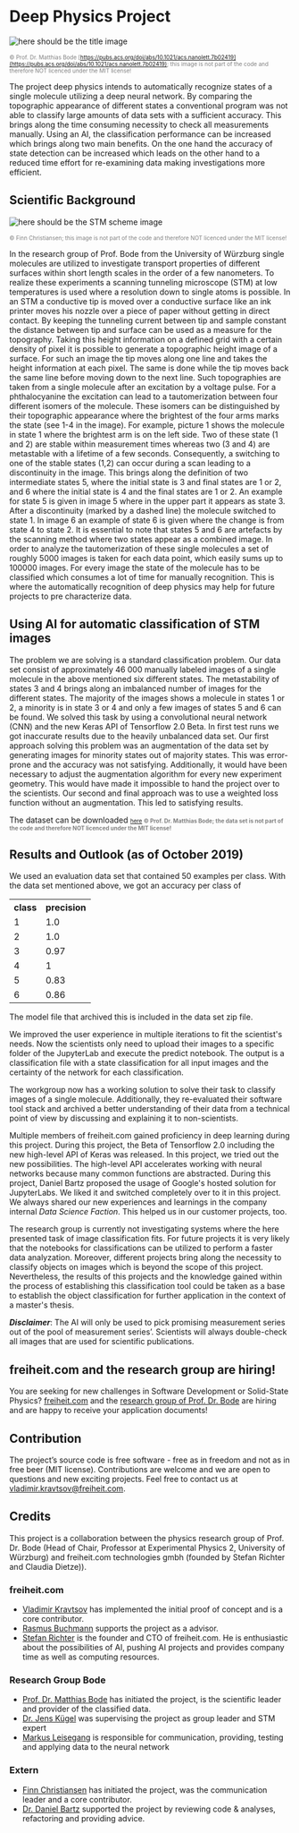 ﻿# Deep Physics Project

![here should be the title image](https://drive.google.com/uc?export=view&id=1UlCWz2QrtY05GGtMkjqV9LPV2v5MBpZX)

<span style="font-size:10px; color:Gray">	&copy; Prof. Dr. Matthias Bode [https://pubs.acs.org/doi/abs/10.1021/acs.nanolett.7b02419](https://pubs.acs.org/doi/abs/10.1021/acs.nanolett.7b02419); this image is not part of the code and therefore NOT licenced under the MIT license!</span>


The project deep physics intends to automatically recognize states of a single molecule utilizing a deep neural network. By comparing the topographic appearance of different states a conventional program was not able to classify large amounts of data sets with a sufficient accuracy. This brings along the time consuming necessity to check all measurements manually. Using an AI, the classification performance can be increased which brings along two main benefits. On the one hand the accuracy of state detection can be increased which leads on the other hand to a reduced time effort for re-examining data making investigations more efficient.
 
## Scientific Background

![here should be the STM scheme image](https://drive.google.com/uc?export=view&id=18u2C8EpnM5el_wEOgr2FrcAgo6_7dRAj)

<span style="font-size:10px; color:Gray">	&copy; Finn Christiansen; this image is not part of the code and therefore NOT licenced under the MIT license!</span>


In the research group of Prof. Bode from the University of Würzburg single molecules are utilized to investigate transport properties of different surfaces within short length scales in the order of a few nanometers. To realize these experiments a scanning tunneling microscope (STM) at low temperatures is used where a resolution down to single atoms is possible. In an STM a conductive tip is moved over a conductive surface like an ink printer moves his nozzle over a piece of paper without getting in direct contact. By keeping the tunneling current between tip and sample constant the distance between tip and surface can be used as a measure for the topography. Taking this height information on a defined grid with a certain density of pixel it is possible to generate a topographic height image of a surface. For such an image the tip moves along one line and takes the height information at each pixel. The same is done while the tip moves back the same line before moving down to the next line. 
Such topographies are taken from a single molecule after an excitation by a voltage pulse. For a phthalocyanine the excitation can lead to a tautomerization between four different isomers of the molecule. These isomers can be distinguished by their topographic appearance where the brightest of the four arms marks the state (see 1-4 in the image). For example, picture 1 shows the molecule in state 1 where the brightest arm is on the left side. Two of these state (1 and 2) are stable within measurement times whereas two (3 and 4) are metastable with a lifetime of a few seconds. Consequently, a switching to one of the stable states (1,2) can occur during a scan leading to a discontinuity in the image. This brings along the definition of two intermediate states 5, where the initial state is 3 and final states are 1 or 2, and 6 where the initial state is 4 and the final states are 1 or 2. An example for state 5 is given in image 5 where in the upper part it appears as state 3. After a discontinuity (marked by a dashed line) the molecule switched to state 1. In image 6 an example of state 6 is given where the change is from state 4 to state 2. It is essential to note that states 5 and 6 are artefacts by the scanning method where two states appear as a combined image.
In order to analyze the tautomerization of these single molecules a set of roughly 5000 images is taken for each data point, which easily sums up to 100000 images. For every image the state of the molecule has to be classified which consumes a lot of time for manually recognition. This is where the automatically recognition of deep physics may help for future projects to pre characterize data.




## Using AI for automatic classification of STM images

The problem we are solving is a standard classification problem. Our data set consist of approximately 46 000 manually labeled images of a single molecule in the above mentioned six different states. The metastability of states 3 and 4 brings along an imbalanced number of images for the different states. The majority of the images shows a molecule in states 1 or 2, a minority is in state 3 or 4 and only a few images of states 5 and 6 can be found. 
We solved this task by using a convolutional neural network (CNN) and the new Keras API of Tensorflow 2.0 Beta. In first test runs we got inaccurate results due to the heavily unbalanced data set. Our first approach solving this problem was an augmentation of the data set by generating images for minority states out of majority states. This was error-prone and the accuracy was not satisfying. Additionally, it would have been necessary to adjust the augmentation algorithm for every new experiment geometry. This would have made it impossible to hand the project over to the scientists. Our second and final approach was to use a weighted loss function without an augmentation. This led to satisfying results.  
 
The dataset can be downloaded <span style="font-size:10px; color:Gray"> <a href="https://drive.google.com/uc?export=view&id=1Hx74DNQvGh5t04I5D4iQ6MKqCPbYhujN">here</a> <b>&copy; Prof. Dr. Matthias Bode; the data set is not part of the code and therefore NOT licenced under the MIT license! </b></span>



## Results and Outlook (as of October 2019)

We used an evaluation data set that contained 50 examples per class. With the data set mentioned above, we got an accuracy per class of

<table style="width:50%">
  <tr>
    <th>class</th>
    <th>precision</th>
  </tr>
  <tr>
    <td>1</td>
    <td>1.0</td>
  </tr>
  <tr>
    <td>2</td>
    <td>1.0</td>
  </tr>
  <tr>
    <td>3</td>
    <td>0.97</td>
  </tr>
  <tr>
    <td>4</td>
    <td>1</td>
  </tr>
  <tr>
    <td>5</td>
    <td>0.83</td>
  </tr>
  <tr>
    <td>6</td>
    <td>0.86</td>
  </tr>
</table>

The model file that archived this is included in the data set zip file. 

We improved the user experience in multiple iterations to fit the scientist's needs. Now the scientists only need to upload their images to a specific folder of the JupyterLab and execute the predict notebook. The output is a classification file with a state classification for all input images and the certainty of the network for each classification.

The workgroup now has a working solution to solve their task to classify images of a single molecule. Additionally, they re-evaluated their software tool stack and archived a better understanding of their data from a technical point of view by discussing and explaining it to non-scientists.

Multiple members of freiheit.com gained proficiency in deep learning during this project. During this project, the Beta of Tensorflow 2.0 including the new high-level API of Keras was released. In this project, we tried out the new possibilities. The high-level API accelerates working with neural networks because many common functions are abstracted. During this project, Daniel Bartz proposed the usage of Google's hosted solution for JupyterLabs. We liked it and switched completely over to it in this project. We always shared our new experiences and learnings in the company internal _Data Science Faction_. This helped us in our customer projects, too.

The research group is currently not investigating systems where the here presented task of image classification fits. For future projects it is very likely that the notebooks for classifications can be utilized to perform a faster data analyzation. Moreover, different projects bring along the necessity to classify objects on images which is beyond the scope of this project. Nevertheless, the results of this projects and the knowledge gained within the process of establishing this classification tool could be taken as a base to establish the object classification for further application in the context of a master's thesis.


  
_**Disclaimer**_: The AI will only be used to pick promising measurement series out of the pool of measurement series’. Scientists will always double-check all images that are used for scientific publications.


## freiheit.com and the research group are hiring!

You are seeking for new challenges in Software Development or Solid-State Physics? [freiheit.com](https://hire.withgoogle.com/public/jobs/freiheitcom/view/P_AAAAABkAAAoDBd5NKppMHl?trackingTag=gitHub) and the [research group of Prof. Dr. Bode](https://www.physik.uni-wuerzburg.de/ep2/home/) are hiring and are happy to receive your application documents!

## Contribution

The project’s source code is free software - free as in freedom and not as in free beer (MIT license). Contributions are welcome and we are open to questions and new exciting projects. Feel free to contact us at vladimir.kravtsov@freiheit.com.

## Credits

This project is a collaboration between the physics research group of Prof. Dr. Bode (Head of Chair, Professor at Experimental Physics 2, University of Würzburg) and freiheit.com technologies gmbh (founded by Stefan Richter and Claudia Dietze)).

### freiheit.com

- [Vladimir Kravtsov](https://github.com/vladhc) has implemented the initial proof of concept and is a core contributor.
- [Rasmus Buchmann](github.com/rbuchmann) supports the project as a advisor.
- [Stefan Richter](https://www.linkedin.com/in/smartrevolution/) is the founder and CTO of freiheit.com. He is enthusiastic about the possibilities of AI, pushing AI projects  and provides company time as well as computing resources.

### Research Group Bode

- [Prof. Dr. Matthias Bode](https://www.physik.uni-wuerzburg.de/ep2/team/prof-dr-matthias-bode/) has initiated the project, is the scientific leader and provider of the classified data.
- [Dr. Jens Kügel](https://www.physik.uni-wuerzburg.de/ep2/team/dr-jens-kuege) was supervising the project as group leader and STM expert
- [Markus Leisegang](https://www.physik.uni-wuerzburg.de/ep2/team/markus-leisegang/) is responsible for communication, providing, testing and applying data to the neural network

### Extern

- [Finn Christiansen](https://www.xing.com/profile/Finn_Christiansen3/) has initiated the project, was the communication leader and a core contributor.
- [Dr. Daniel Bartz](https://www.linkedin.com/in/bartzdaniel/) supported the project by reviewing code & analyses, refactoring and providing advice.
